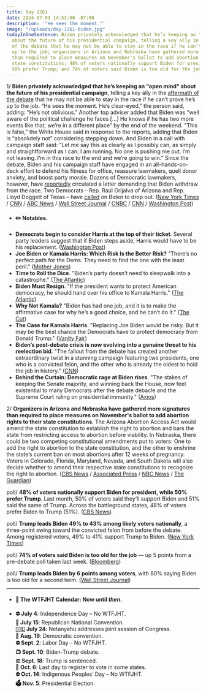 ```yaml
---
title: Day 1261
date: 2024-07-03 14:53:00 -07:00
description: '"He sees the moment."'
image: "/uploads/day-1261-biden.jpg"
todayInOneSentence: Biden privately acknowledged that he’s keeping an "open mind"
  about the future of his presidential campaign, telling a key ally in the aftermath
  of the debate that he may not be able to stay in the race if he can’t prove he’s
  up to the job; organizers in Arizona and Nebraska have gathered more signatures
  than required to place measures on November's ballot to add abortion rights to their
  state constitutions; 48% of voters nationally support Biden for president, while
  50% prefer Trump; and 74% of voters said Biden is too old for the job.
---
```


1/ **Biden privately acknowledged that he’s keeping an "open mind" about the future of his presidential campaign**, telling a key ally in the [aftermath of the debate](https://whatthefuckjusthappenedtoday.com/2024/06/28/day-1256/#1-the-first-presidential-debate-betw) that he may not be able to stay in the race if he can’t prove he’s up to the job. “He sees the moment. He’s clear-eyed,” the person said, adding: “He’s not oblivious.” Another top adviser added that Biden was “well aware of the political challenge he faces [...] He knows if he has two more events like that, we’re in a different place” by the end of the weekend. "This is false," the White House said in response to the reports, adding that Biden is “absolutely not” considering stepping down. And Biden in a call with campaign staff said: “Let me say this as clearly as I possibly can, as simply and straightforward as I can: I am running. No one is pushing me out. I’m not leaving. I’m in this race to the end and we’re going to win.” Since the debate, Biden and his campaign staff have engaged in an all-hands-on-deck effort to defend his fitness for office, reassure lawmakers, quell donor anxiety, and boost party morale. Dozens of Democratic lawmakers, however, have [reportedly](https://www.bloomberg.com/news/articles/2024-07-03/biden-debate-disaster-will-cost-them-house-and-senate-democrats-fear?srnd=homepage-americas&sref=MIBMEEoj) circulated a letter demanding that Biden withdraw from the race. Two Democrats – Rep. Raúl Grijalva of Arizona and Rep. Lloyd Doggett of Texas – have [called](https://www.cnn.com/2024/07/03/politics/raul-grijalva-second-house-democrat/index.html) on Biden to drop out. ([New York Times](https://www.nytimes.com/2024/07/03/us/politics/biden-withdraw-election-debate.html) / [CNN](https://www.cnn.com/2024/07/03/politics/joe-biden-2024-campaign-troubles/index.html) / [ABC News](https://abcnews.go.com/Politics/biden-privately-signals-open-mind-path-forward-sees/story?id=111650361) / [Wall Street Journal](https://www.wsj.com/politics/elections/pressure-on-biden-builds-as-democrats-fear-big-november-losses-a87849f3?mod=hp_lead_pos1) / [CNBC](https://www.cnbc.com/2024/07/03/-biden-tells-ally-hes-weighing-whether-to-stay-in-race-reports.html) / [CNN](https://www.cnn.com/politics/live-news/biden-trump-election-07-03-24/index.html) / [Washington Post](https://www.washingtonpost.com/politics/2024/07/03/election-2024-campaign-updates/))

* #### ✏️ Notables.
* **Democrats begin to consider Harris at the top of their ticket**. Several party leaders suggest that if Biden steps aside, Harris would have to be his replacement. ([Washington Post](https://www.washingtonpost.com/politics/2024/07/03/harris-replace-biden-democratic-ticket/))
* **Joe Biden or Kamala Harris: Which Risk Is the Better Risk?** "There’s no perfect path for the Dems. They need to find the one with the least peril." ([Mother Jones](https://www.motherjones.com/politics/2024/07/joe-biden-kamala-harris-democratic-convention/))
* **Time to Roll the Dice**. "Biden’s party doesn’t need to sleepwalk into a catastrophe." ([The Atlantic](https://www.theatlantic.com/politics/archive/2024/07/replace-biden-strategic-plan/678884/))
* **Biden Must Resign**. "If the president wants to protect American democracy, he should hand over his office to Kamala Harris." ([The Atlantic](https://www.theatlantic.com/politics/archive/2024/07/biden-resign-kamala-harris-presidential-candidate/678886/))
* **Why Not Kamala?** "Biden has had one job, and it is to make the affirmative case for why he’s a good choice, and he can’t do it." ([The Cut](https://www.thecut.com/article/why-not-kamala.html))
* **The Case for Kamala Harris**. "Replacing Joe Biden would be risky. But it may be the best chance the Democrats have to protect democracy from Donald Trump." ([Vanity Fair](https://www.vanityfair.com/news/story/the-case-for-kamala-harris))
* **Biden’s post-debate crisis is now evolving into a genuine threat to his reelection bid**. "The fallout from the debate has created another extraordinary twist in a stunning campaign featuring two presidents, one who is a convicted felon, and the other who is already the oldest to hold the job in history." ([CNN](https://www.cnn.com/2024/07/03/politics/joe-biden-campaign-crisis/index.html))
* **Behind the Curtain: Democratic rage at Biden rises**. "The stakes of keeping the Senate majority, and winning back the House, now feel existential to many Democrats after the debate debacle and the Supreme Court ruling on presidential immunity." ([Axios](https://www.axios.com/2024/07/03/democratic-rage-biden-debate-performance))

2/ **Organizers in Arizona and Nebraska have gathered more signatures than required to place measures on November's ballot to add abortion rights to their state constitutions**. The Arizona Abortion Access Act would amend the state constitution to establish the right to abortion and bars the state from restricting access to abortion before viability. In Nebraska, there could be two competing constitutional amendments put to voters: One to add the right to abortion to the state constitution, and the other to enshrine the state’s current ban on most abortions after 12 weeks of pregnancy. Voters in Colorado, Florida, Maryland, Nevada, and South Dakota will also decide whether to amend their respective state constitutions to recognize the right to abortion. ([CBS News](https://www.cbsnews.com/news/arizona-abortion-rights-constitutional-amendment-ballot/) / [Associated Press](https://apnews.com/article/arizona-abortion-ballot-petitions-83cb053919be342d7bbb60217129fe49) / [NBC News](https://www.nbcnews.com/politics/2024-election/abortion-rights-amendment-one-step-closer-appearing-arizona-ballot-rcna159753) / [The Guardian](https://www.theguardian.com/world/article/2024/jul/03/arizona-abortion-rights-constitution))

poll/ **48% of voters nationally support Biden for president, while 50% prefer Trump**. Last month, 50% of voters said they’ll support Biden and 51% said the same of Trump. Across the battleground states, 48% of voters prefer Biden to Trump (51%). ([CBS News](https://www.cbsnews.com/news/trump-biden-poll-debate-democrats-turnout/))

poll/ **Trump leads Biden 49% to 43% among likely voters nationally**, a three-point swing toward the convicted felon from before the debate. Among registered voters, 49% to 41% support Trump to Biden. ([New York Times](https://www.nytimes.com/2024/07/03/us/politics/poll-debate-biden-trump.html))

poll/ **74% of voters said Biden is too old for the job** — up 5 points from a pre-debate poll taken last week. ([Bloomberg](https://www.bloomberg.com/news/articles/2024-07-03/trump-lead-over-biden-grows-in-post-debate-new-york-times-poll))

poll/ **Trump leads Biden by 6 points among voters**, with 80% saying Biden is too old for a second term. ([Wall Street Journal](https://www.wsj.com/politics/elections/trump-expands-lead-over-biden-after-debate-as-voters-age-worries-grow-wsj-poll-finds-c3a793ab))

---

* #### 📅 The WTFJHT Calendar: Now until *then*. 

* **⛔️ July 4**: Independence Day – No WTFJHT. \
**🐘 July 15**: Republican National Convention.\
**🇮🇱 July 24**: Netanyahu addresses joint session of Congress.\
**🫏 Aug. 19**: Democratic convention.\
**⛔️ Sept. 2**: Labor Day – No WTFJHT. \
**📺 Sept. 10**: Biden-Trump debate.\
**⚖️ Sept. 18**: Trump is sentenced.\
**📆 Oct. 6**: Last day to register to vote in some states. \
**⛔️ Oct. 14**: Indigenous Peoples’ Day – No WTFJHT. \
**🗳️ Nov. 5**: Presidential Election.
